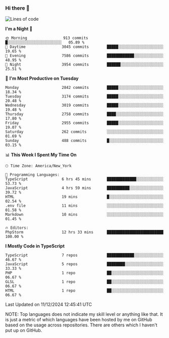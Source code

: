 ### Hi there 👋

<!--
**LynxJinxxy/LynxJinxxy** is a ✨ _special_ ✨ repository because its `README.md` (this file) appears on your GitHub profile.

Here are some ideas to get you started:

- 🔭 I’m currently working on ...
- 🌱 I’m currently learning ...
- 👯 I’m looking to collaborate on ...
- 🤔 I’m looking for help with ...
- 💬 Ask me about ...
- 📫 How to reach me: ...
- 😄 Pronouns: ...
- ⚡ Fun fact: ...
-->

<!--START_SECTION:waka-->
![Lines of code](https://img.shields.io/badge/From%20Hello%20World%20I%27ve%20Written-32.2%20million%20lines%20of%20code-blue)

**I'm a Night 🦉** 

```text
🌞 Morning                913 commits         █░░░░░░░░░░░░░░░░░░░░░░░░   05.89 % 
🌆 Daytime                3045 commits        █████░░░░░░░░░░░░░░░░░░░░   19.65 % 
🌃 Evening                7586 commits        ████████████░░░░░░░░░░░░░   48.95 % 
🌙 Night                  3954 commits        ██████░░░░░░░░░░░░░░░░░░░   25.51 % 
```
📅 **I'm Most Productive on Tuesday** 

```text
Monday                   2842 commits        █████░░░░░░░░░░░░░░░░░░░░   18.34 % 
Tuesday                  3174 commits        █████░░░░░░░░░░░░░░░░░░░░   20.48 % 
Wednesday                3019 commits        █████░░░░░░░░░░░░░░░░░░░░   19.48 % 
Thursday                 2758 commits        ████░░░░░░░░░░░░░░░░░░░░░   17.80 % 
Friday                   2955 commits        █████░░░░░░░░░░░░░░░░░░░░   19.07 % 
Saturday                 262 commits         ░░░░░░░░░░░░░░░░░░░░░░░░░   01.69 % 
Sunday                   488 commits         █░░░░░░░░░░░░░░░░░░░░░░░░   03.15 % 
```


📊 **This Week I Spent My Time On** 

```text
🕑︎ Time Zone: America/New_York

💬 Programming Languages: 
TypeScript               6 hrs 45 mins       █████████████░░░░░░░░░░░░   53.73 % 
JavaScript               4 hrs 59 mins       ██████████░░░░░░░░░░░░░░░   39.72 % 
HTML                     19 mins             █░░░░░░░░░░░░░░░░░░░░░░░░   02.54 % 
.env file                11 mins             ░░░░░░░░░░░░░░░░░░░░░░░░░   01.58 % 
Markdown                 10 mins             ░░░░░░░░░░░░░░░░░░░░░░░░░   01.45 % 

🔥 Editors: 
PhpStorm                 12 hrs 33 mins      █████████████████████████   100.00 % 
```

**I Mostly Code in TypeScript** 

```text
TypeScript               7 repos             ████████████░░░░░░░░░░░░░   46.67 % 
JavaScript               5 repos             ████████░░░░░░░░░░░░░░░░░   33.33 % 
PHP                      1 repo              ██░░░░░░░░░░░░░░░░░░░░░░░   06.67 % 
GLSL                     1 repo              ██░░░░░░░░░░░░░░░░░░░░░░░   06.67 % 
HTML                     1 repo              ██░░░░░░░░░░░░░░░░░░░░░░░   06.67 % 
```




 Last Updated on 11/12/2024 12:45:41 UTC
<!--END_SECTION:waka-->
NOTE: Top languages does not indicate my skill level or anything like that. It is just a metric of which languages have been hosted by me on GitHub based on the usage across repositories. There are others which I haven't put up on GitHub.
